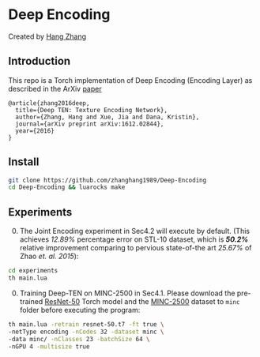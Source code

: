 # Deep Encoding
Created by [Hang Zhang](http://hangzh.com/)

## Introduction
This repo is a Torch implementation of Deep Encoding (Encoding Layer) as described in the ArXiv [paper](https://arxiv.org/pdf/1612.02844.pdf)
```
@article{zhang2016deep,
  title={Deep TEN: Texture Encoding Network},
  author={Zhang, Hang and Xue, Jia and Dana, Kristin},
  journal={arXiv preprint arXiv:1612.02844},
  year={2016}
}
```

## Install
```bash
git clone https://github.com/zhanghang1989/Deep-Encoding
cd Deep-Encoding && luarocks make
```

## Experiments
0. The Joint Encoding experiment in Sec4.2 will execute by default. (This achieves *12.89%* percentage error on STL-10 dataset, which is ***50.2%*** relative improvement comparing to pervious state-of-the art *25.67%* of Zhao *et. al. 2015*):

  ```bash
  cd experiments
  th main.lua
  ```
0. Training Deep-TEN on MINC-2500 in Sec4.1. Please download the pre-trained
[ResNet-50](https://d2j0dndfm35trm.cloudfront.net/resnet-50.t7) Torch model 
and the [MINC-2500](http://opensurfaces.cs.cornell.edu/static/minc/minc-2500.tar.gz) dataset to ``minc`` folder before executing the program:

  ```bash
  th main.lua -retrain resnet-50.t7 -ft true \
  -netType encoding -nCodes 32 -dataset minc \
  -data minc/ -nClasses 23 -batchSize 64 \
  -nGPU 4 -multisize true
  ```
